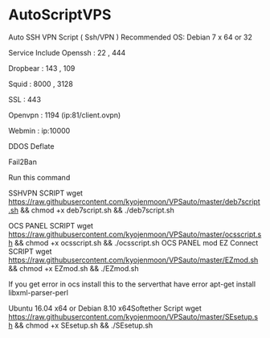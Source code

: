 # AutoScriptVPS

Auto SSH VPN Script ( Ssh/VPN )
Recommended OS: Debian 7 x 64 or 32

Service Include
Openssh : 22 , 444

Dropbear : 143 , 109

Squid : 8000 , 3128

SSL : 443

Openvpn : 1194 (ip:81/client.ovpn)

Webmin : ip:10000

DDOS Deflate

Fail2Ban

Run this command

SSHVPN SCRIPT
wget https://raw.githubusercontent.com/kyojenmoon/VPSauto/master/deb7script.sh && chmod +x deb7script.sh && ./deb7script.sh

OCS PANEL SCRIPT
wget https://raw.githubusercontent.com/kyojenmoon/VPSauto/master/ocsscript.sh && chmod +x ocsscript.sh && ./ocsscript.sh
OCS PANEL mod EZ Connect SCRIPT
wget https://raw.githubusercontent.com/kyojenmoon/VPSauto/master/EZmod.sh && chmod +x EZmod.sh && ./EZmod.sh

If you get error in ocs install this to the serverthat have error
apt-get install libxml-parser-perl

Ubuntu 16.04 x64 or Debian 8.10 x64Softether Script
wget https://raw.githubusercontent.com/kyojenmoon/VPSauto/master/SEsetup.sh && chmod +x SEsetup.sh && ./SEsetup.sh
